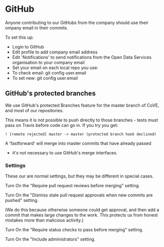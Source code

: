 # GitHub

Anyone contributing to our GitHubs from the company should use their 
ompany email in their commits.

To set this up:

* Login to GitHub
* Edit profile to add company email address
* Edit 'Notifications' to send notifications from the Open Data 
Services organisation to your company email
* Set your email on each local repo you use:
* To check email: git config user.email
* To set new: git config user.email <new email address>


## GitHub's protected branches

We use GitHub's protected Branches feature for the master
branch of CoVE, and most of our repositories.

This means it is not possible to push directly to those branches - 
tests must pass on Travis before code can go in. If you try you get:

    ! [remote rejected] master -> master (protected branch hook declined)

A 'fastforward' will merge into master commits that have already passed 
- it's not necessary to use GitHub's merge interfaces.

### Settings

These our are normal settings, but they may be different in special cases.

Turn On the "Require pull request reviews before merging" setting.

Turn On the "Dismiss stale pull request approvals when new commits are pushed" setting. 

(We do this because otherwise someone could get approval, and then add a commit that makes large changes to the work. This protects us from honest mistakes more than malicious activity.)

Turn On the "Require status checks to pass before merging" setting.

Turn On the "Include administrators" setting.

